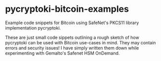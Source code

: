 # pycryptoki-bitcoin-examples
Example code snippets for Bitcoin using SafeNet's PKCS11 library implementation pycryptoki.

These are just small code sippets outlining a rough sketch of how pycryptoki can be used with Bitcoin use-cases in mind. They may contain errors and security issues! I have simply written them down while experimenting with Gemalto's Safenet HSM OnDemand.

